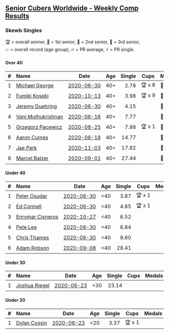 <style>table {white-space: nowrap;}</style>

## [Senior Cubers Worldwide - Weekly Comp Results](/scw-comp/results/)
### Skewb Singles

<span style="white-space: nowrap;">🏆 = overall winner</span>, <span style="white-space: nowrap;">🥇 = 1st senior</span>, <span style="white-space: nowrap;">🥈 = 2nd senior</span>, <span style="white-space: nowrap;">🥉 = 3rd senior</span>, <span style="white-space: nowrap;">💥 = overall record (age group)</span>, <span style="white-space: nowrap;">🔥 = PR average</span>, <span style="white-space: nowrap;">⚡ = PR single</span>.

#### Over 40

| # | Name | Date | Age | Single | Cups | Medals | Achievements | Video |
| :--: | :-- | :--: | :--: | --: | :--: | :-- | :-- | :-- |
| 1 | [Michael George](../../persons/michael_george/skewb.md) | [2020-06-30](../../results/2020-06-30/skewb.md) | 40+ | 2.78 | 🏆 x 8 | 🥇 x 10 | 💥 x 4, 🔥 x 3, ⚡ x 2 | [Desktop](https://www.facebook.com/events/1716512181834525/permalink/1717709441714799) / [Mobile](https://m.facebook.com/events/1716512181834525?view=permalink&id=1717709441714799) |
| 2 | [Fumiki Koseki](../../persons/fumiki_koseki/skewb.md) | [2020-10-13](../../results/2020-10-13/skewb.md) | 40+ | 3.98 | 🏆 x 9 | 🥇 x 9 | 💥 x 3, 🔥 x 3, ⚡ x 3 | [Desktop](https://www.facebook.com/events/718285385437639/permalink/723751628224348) / [Mobile](https://m.facebook.com/events/718285385437639?view=permalink&id=723751628224348) |
| 3 | [Jeremy Duehring](../../persons/jeremy_duehring/skewb.md) | [2020-06-30](../../results/2020-06-30/skewb.md) | 40+ | 4.15 |  | 🥈 x 1 | 🔥 x 1, ⚡ x 1 | [Desktop](https://www.facebook.com/jeremy.duehring/videos/10160203751947846) / [Mobile](https://m.facebook.com/jeremy.duehring/videos/10160203751947846) |
| 4 | [Vani Muthukrishnan](../../persons/vani_muthukrishnan/skewb.md) | [2020-06-16](../../results/2020-06-16/skewb.md) | 40+ | 7.77 |  | 🥈 x 1 | 🔥 x 1, ⚡ x 1 | [Desktop](https://www.facebook.com/events/296087658445428/permalink/297667538287440) / [Mobile](https://m.facebook.com/events/296087658445428?view=permalink&id=297667538287440) |
| 5 | [Grzegorz Pacewicz](../../persons/grzegorz_pacewicz/skewb.md) | [2020-08-25](../../results/2020-08-25/skewb.md) | 40+ | 7.88 | 🏆 x 1 | 🥇 x 1 | 🔥 x 1, ⚡ x 1 | [Desktop](https://www.facebook.com/events/335350317875490/permalink/340431677367354) / [Mobile](https://m.facebook.com/events/335350317875490?view=permalink&id=340431677367354) |
| 6 | [Aaron Cumes](../../persons/aaron_cumes/skewb.md) | [2020-08-18](../../results/2020-08-18/skewb.md) | 40+ | 14.77 |  | 🥈 x 4 | 🔥 x 4, ⚡ x 2 | [Desktop](https://www.facebook.com/events/940960439648894/permalink/941539536257651) / [Mobile](https://m.facebook.com/events/940960439648894?view=permalink&id=941539536257651) |
| 7 | [Jae Park](../../persons/jae_park/skewb.md) | [2020-11-03](../../results/2020-11-03/skewb.md) | 40+ | 17.82 |  | 🥈 x 4 | 🔥 x 3, ⚡ x 3 | [Desktop](https://www.facebook.com/events/406412140373592/permalink/407131340301672) / [Mobile](https://m.facebook.com/events/406412140373592?view=permalink&id=407131340301672) |
| 8 | [Marcel Balzer](../../persons/marcel_balzer/skewb.md) | [2020-09-01](../../results/2020-09-01/skewb.md) | 40+ | 27.44 |  | 🥈 x 2, 🥉 x 1 | 🔥 x 3, ⚡ x 1 | [Desktop](https://www.facebook.com/marcel.balzer.9216/videos/10160386343317516) / [Mobile](https://m.facebook.com/marcel.balzer.9216/videos/10160386343317516) |

#### Under 40

| # | Name | Date | Age | Single | Cups | Medals | Achievements | Video |
| :--: | :-- | :--: | :--: | --: | :--: | :-- | :-- | :-- |
| 1 | [Peter Osudar](../../persons/peter_osudar/skewb.md) | [2020-06-30](../../results/2020-06-30/skewb.md) | <40 | 3.87 | 🏆 x 1 |  | 🔥 x 1, ⚡ x 1 | [Desktop](https://www.facebook.com/events/1716512181834525/permalink/1716706685148408) / [Mobile](https://m.facebook.com/events/1716512181834525?view=permalink&id=1716706685148408) |
| 2 | [Ed Connell](../../persons/ed_connell/skewb.md) | [2020-06-30](../../results/2020-06-30/skewb.md) | <40 | 4.85 | 🏆 x 1 |  | 🔥 x 3, ⚡ x 3 | [Desktop](https://www.facebook.com/events/1716512181834525/permalink/1720525514766525) / [Mobile](https://m.facebook.com/events/1716512181834525?view=permalink&id=1720525514766525) |
| 3 | [Enrymar Cisneros](../../persons/enrymar_cisneros/skewb.md) | [2020-10-27](../../results/2020-10-27/skewb.md) | <40 | 6.52 |  |  | 🔥 x 2, ⚡ x 4 | [Desktop](https://www.facebook.com/events/3728096903891317/permalink/3747550655279275) / [Mobile](https://m.facebook.com/events/3728096903891317?view=permalink&id=3747550655279275) |
| 4 | [Pete Lee](../../persons/pete_lee/skewb.md) | [2020-06-30](../../results/2020-06-30/skewb.md) | <40 | 6.84 |  |  | 🔥 x 2, ⚡ x 3 | [Desktop](https://www.facebook.com/events/1716512181834525/permalink/1720808974738179) / [Mobile](https://m.facebook.com/events/1716512181834525?view=permalink&id=1720808974738179) |
| 5 | [Chris Thames](../../persons/chris_thames/skewb.md) | [2020-06-30](../../results/2020-06-30/skewb.md) | <40 | 9.60 |  |  | 🔥 x 3, ⚡ x 2 | [Desktop](https://www.facebook.com/events/1716512181834525/permalink/1718574104961666) / [Mobile](https://m.facebook.com/events/1716512181834525?view=permalink&id=1718574104961666) |
| 6 | [Adam Robson](../../persons/adam_robson/skewb.md) | [2020-09-08](../../results/2020-09-08/skewb.md) | <40 | 28.41 |  |  | 🔥 x 1, ⚡ x 1 | [Desktop](https://www.facebook.com/100005428097972/videos/1461191737405082) / [Mobile](https://m.facebook.com/100005428097972/videos/1461191737405082) |

#### Under 30

| # | Name | Date | Age | Single | Cups | Medals | Achievements | Video |
| :--: | :-- | :--: | :--: | --: | :--: | :-- | :-- | :-- |
| 1 | [Joshua Riegel](../../persons/joshua_riegel/skewb.md) | [2020-06-23](../../results/2020-06-23/skewb.md) | <30 | 23.14 |  |  | 🔥 x 1, ⚡ x 1 | [Desktop](https://www.facebook.com/events/1618516681636159/permalink/1623941544427006) / [Mobile](https://m.facebook.com/events/1618516681636159?view=permalink&id=1623941544427006) |

#### Under 20

| # | Name | Date | Age | Single | Cups | Medals | Achievements | Video |
| :--: | :-- | :--: | :--: | --: | :--: | :-- | :-- | :-- |
| 1 | [Dylan Cossin](../../persons/dylan_cossin/skewb.md) | [2020-06-23](../../results/2020-06-23/skewb.md) | <20 | 3.37 | 🏆 x 1 |  | 💥 x 1, 🔥 x 1, ⚡ x 1 | [Desktop](https://www.facebook.com/dylan.andrew1/videos/3097967856954645) / [Mobile](https://m.facebook.com/dylan.andrew1/videos/3097967856954645) |


<!-- Global site tag (gtag.js) - Google Analytics -->
<script async src="https://www.googletagmanager.com/gtag/js?id=UA-86348435-3"></script>
<script>window.dataLayer = window.dataLayer || []; function gtag() {dataLayer.push(arguments);} gtag('js', new Date()); gtag('config', 'UA-86348435-3');</script>
